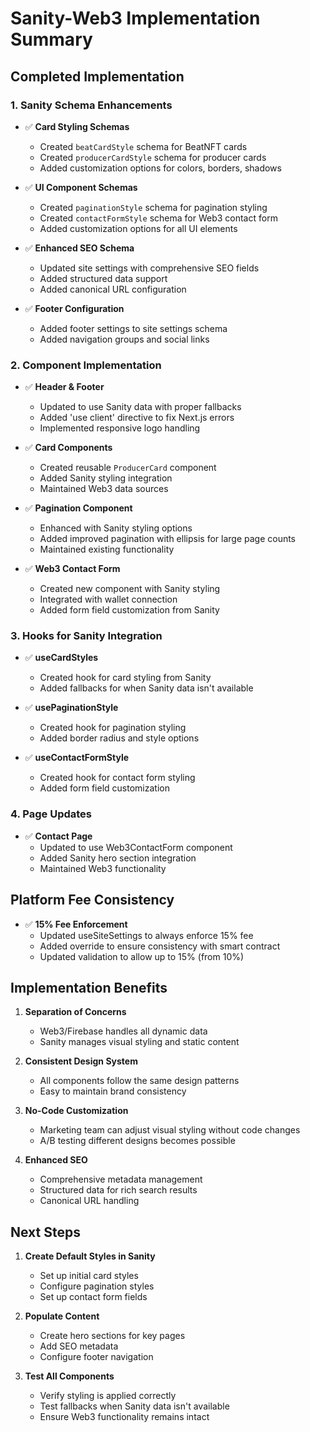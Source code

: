 # Sanity-Web3 Implementation Summary

## Completed Implementation

### 1. Sanity Schema Enhancements
- ✅ **Card Styling Schemas**
  - Created `beatCardStyle` schema for BeatNFT cards
  - Created `producerCardStyle` schema for producer cards
  - Added customization options for colors, borders, shadows

- ✅ **UI Component Schemas**
  - Created `paginationStyle` schema for pagination styling
  - Created `contactFormStyle` schema for Web3 contact form
  - Added customization options for all UI elements

- ✅ **Enhanced SEO Schema**
  - Updated site settings with comprehensive SEO fields
  - Added structured data support
  - Added canonical URL configuration

- ✅ **Footer Configuration**
  - Added footer settings to site settings schema
  - Added navigation groups and social links

### 2. Component Implementation

- ✅ **Header & Footer**
  - Updated to use Sanity data with proper fallbacks
  - Added 'use client' directive to fix Next.js errors
  - Implemented responsive logo handling

- ✅ **Card Components**
  - Created reusable `ProducerCard` component
  - Added Sanity styling integration
  - Maintained Web3 data sources

- ✅ **Pagination Component**
  - Enhanced with Sanity styling options
  - Added improved pagination with ellipsis for large page counts
  - Maintained existing functionality

- ✅ **Web3 Contact Form**
  - Created new component with Sanity styling
  - Integrated with wallet connection
  - Added form field customization from Sanity

### 3. Hooks for Sanity Integration

- ✅ **useCardStyles**
  - Created hook for card styling from Sanity
  - Added fallbacks for when Sanity data isn't available

- ✅ **usePaginationStyle**
  - Created hook for pagination styling
  - Added border radius and style options

- ✅ **useContactFormStyle**
  - Created hook for contact form styling
  - Added form field customization

### 4. Page Updates

- ✅ **Contact Page**
  - Updated to use Web3ContactForm component
  - Added Sanity hero section integration
  - Maintained Web3 functionality

## Platform Fee Consistency

- ✅ **15% Fee Enforcement**
  - Updated useSiteSettings to always enforce 15% fee
  - Added override to ensure consistency with smart contract
  - Updated validation to allow up to 15% (from 10%)

## Implementation Benefits

1. **Separation of Concerns**
   - Web3/Firebase handles all dynamic data
   - Sanity manages visual styling and static content

2. **Consistent Design System**
   - All components follow the same design patterns
   - Easy to maintain brand consistency

3. **No-Code Customization**
   - Marketing team can adjust visual styling without code changes
   - A/B testing different designs becomes possible

4. **Enhanced SEO**
   - Comprehensive metadata management
   - Structured data for rich search results
   - Canonical URL handling

## Next Steps

1. **Create Default Styles in Sanity**
   - Set up initial card styles
   - Configure pagination styles
   - Set up contact form fields

2. **Populate Content**
   - Create hero sections for key pages
   - Add SEO metadata
   - Configure footer navigation

3. **Test All Components**
   - Verify styling is applied correctly
   - Test fallbacks when Sanity data isn't available
   - Ensure Web3 functionality remains intact